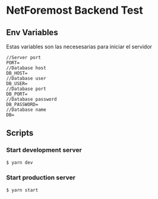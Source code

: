 # NetForemost Backend Test

## Env Variables

Estas variables son las necesesarias para iniciar el servidor

```
//Server port
PORT=
//Database host
DB_HOST=
//Database user
DB_USER=
//Database port
DB_PORT=
//Database password
DB_PASSWORD=
//Database name
DB=
```

## Scripts

### Start development server

```bash
$ yarn dev
```

### Start production server

```bash
$ yarn start
```
